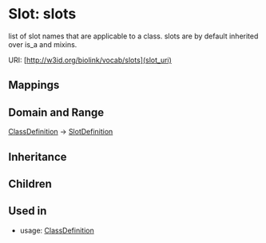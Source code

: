 # Slot: slots


list of slot names that are applicable to a class. slots are by default inherited over is_a and mixins.

URI: [http://w3id.org/biolink/vocab/slots](slot_uri)
## Mappings

## Domain and Range

[ClassDefinition](ClassDefinition.md) -> [SlotDefinition](SlotDefinition.md)
## Inheritance

## Children

## Used in

 *  usage: [ClassDefinition](ClassDefinition.md)
